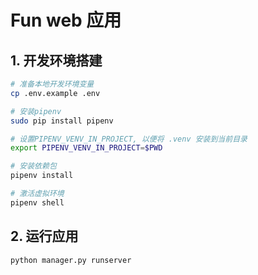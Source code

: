 # Fun web 应用

## 1. 开发环境搭建

```bash
# 准备本地开发环境变量
cp .env.example .env

# 安装pipenv
sudo pip install pipenv

# 设置PIPENV_VENV_IN_PROJECT, 以便将 .venv 安装到当前目录
export PIPENV_VENV_IN_PROJECT=$PWD

# 安装依赖包
pipenv install

# 激活虚拟环境
pipenv shell
```

## 2. 运行应用

```bash
python manager.py runserver
```
